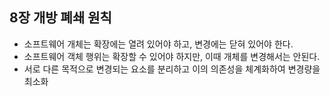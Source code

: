 ## 8장 개방 폐쇄 원칙
- 소프트웨어 개체는 확장에는 열려 있어야 하고, 변경에는 닫혀 있어야 한다.
- 소프트웨어 객체 행위는 확장할 수 있어야 하지만, 이때 개체를 변경해서는 안된다.
- 서로 다른 목적으로 변경되는 요소를 분리하고 이의 의존성을 체계화하여 변경량을 최소화